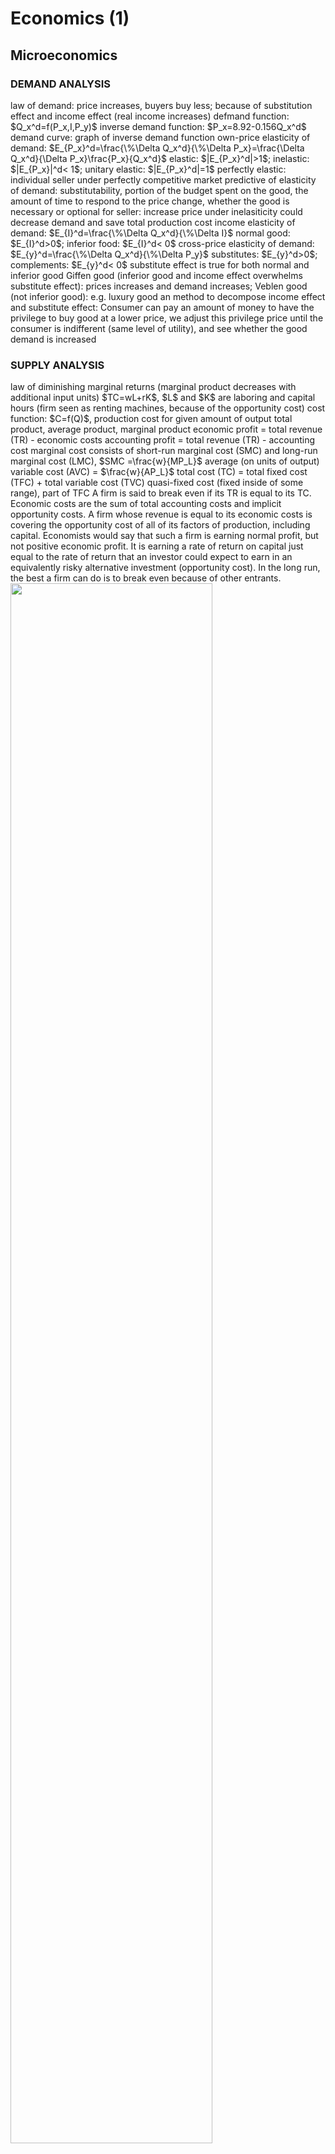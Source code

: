 <h1>Economics (1)</h1>
<h2>Microeconomics</h2>
<h3>DEMAND ANALYSIS</h3>
<!--  -->
law of demand: price increases, buyers buy less; because of substitution effect and income effect (real income increases) 
defmand function: $Q_x^d=f(P_x,I,P_y)$
inverse demand function: $P_x=8.92-0.156Q_x^d$
demand curve: graph of inverse demand function
own-price elasticity of demand: $E_{P_x}^d=\frac{\%\Delta Q_x^d}{\%\Delta P_x}=\frac{\Delta Q_x^d}{\Delta P_x}\frac{P_x}{Q_x^d}$
elastic: $|E_{P_x}^d|>1$; inelastic: $|E_{P_x}|^d< 1$; unitary elastic: $|E_{P_x}^d|=1$
perfectly elastic: individual seller under perfectly competitive market
predictive of elasticity of demand: substitutability, portion of the budget spent on the good, the amount of time to respond to the price change, whether the good is necessary or optional
for seller: increase price under inelasiticity could decrease demand and save total production cost
income elasticity of demand: $E_{I}^d=\frac{\%\Delta Q_x^d}{\%\Delta I}$
normal good: $E_{I}^d>0$; inferior food: $E_{I}^d< 0$
cross-price elasticity of demand: $E_{y}^d=\frac{\%\Delta Q_x^d}{\%\Delta P_y}$
substitutes: $E_{y}^d>0$; complements: $E_{y}^d< 0$
substitute effect is true for both normal and inferior good
Giffen good (inferior good and income effect overwhelms substitute effect): prices increases and demand increases; Veblen good (not inferior good): e.g. luxury good
an method to decompose income effect and substitute effect: Consumer can pay an amount of money to have the privilege to buy good at a lower price, we adjust this privilege price until the consumer is indifferent (same level of utility), and see whether the good demand is increased
<h3>SUPPLY ANALYSIS</h3>
<!--  -->
law of diminishing marginal returns (marginal product decreases with additional input units)
$TC=wL+rK$, $L$ and $K$ are laboring and capital hours (firm seen as renting machines, because of the opportunity cost)
cost function: $C=f(Q)$, production cost for given amount of output
total product, average product, marginal product
economic profit = total revenue (TR) - economic costs
accounting profit = total revenue (TR) - accounting cost
marginal cost consists of short-run marginal cost (SMC) and long-run marginal cost (LMC), $SMC =\frac{w}{MP_L}$
average (on units of output) variable cost (AVC) = $\frac{w}{AP_L}$
total cost (TC) = total fixed cost (TFC) + total variable cost (TVC)
quasi-fixed cost (fixed inside of some range), part of TFC
<!--  -->
A firm is said to break even if its TR is equal to its TC.
Economic costs are the sum of total accounting costs and implicit opportunity costs.
A firm whose revenue is equal to its economic costs is covering the opportunity cost of all of its factors of production, including capital. Economists would say that such a firm is earning normal profit, but not positive economic profit. It is earning a rate of return on capital just equal to the rate of return that an investor could expect to earn in an equivalently risky alternative investment (opportunity cost).
In the long run, the best a firm can do is to break even because of other entrants.
<img src="images/CFA-Economics-supply%20analysis-equilibrium.png" width="80%"/>
<img src="images/CFA-economics-supply%20analysis-shutdown.png" width="100%"/>
In the example of TC, opportunity of the asset is reflected in the MVC (return of asset) and TC (could have sold the machine)?
<!--  -->
LRAC curve is an envelope curve of SATC curve:
<img src="images/CFA-Economics-supply analysis-lrac.png" width="100%"/>
The minimum point on the LRAC curve is referred to as the minimum efficient scale. The minimum efficient scale is the optimal firm size under perfect competition over the long run.


<h3>MARKET STRUCTURES ANALYSIS</h3>
<!--  -->
perfect competition, monopolistic competition (cola, cosmetics), oligopoly, and monopoly
five factors determine market structure:
* The number and relative size of firms supplying the product;
* The degree of product differentiation;
* The power of the seller over pricing decisions;
* The relative strength of the barriers to market entry and exit;
* The degree of non-price competition.

$ε_P = –\frac{\%\Delta Q_x^d}{\%\Delta P_x}$
Consumer surplus is defined as the difference between the value that a consumer places on the units purchased and the amount of money that was required to pay for them. Demand curve can therefore be considered a marginal value curve
<h4>OLIGOPOLY</h4>
<!--  -->
There are three basic pricing strategies: pricing interdependence (price war), the Cournot assumption, and the Nash equilibrium
pricing interdependence: DD is the demand curve when all participants make the same move, dd is the demand curve when only one participant make that move, which explains the price stability, but not the initial price:
<img src="images/cfa-economics-market structure-kinked curve.jpg" width="100%"/>
In long run, market share is temporary.
<h4>COURNOT</h4>
In the Cournot assumption, each firm determines its profit-maximizing production level by assuming that the other firms’ output will not change
<h4>NASH EQUILIBRIUM</h4>
<!-- -->
formal price collusion is called cartel, 6 factors:
* The number and size distribution of sellers
* The similarity of the products
* Cost structure
* Order size and frequency
* The strength and severity of retaliation
* The degree of external competition
<h4>STACKELBERG MODEL</h4>
the leader firm chooses its output first and then the follower firm chooses after observing the leader’s output


<h3>MONOPOLY</h3>
<!--  -->
factors: patent/copyright, control over critical resources, government-controlled authorization (because of the significant entry cost), brand loyalty and Network effects (result from synergies related to increasing market penetration)
*besides quantity and price, monopolist can also adjust the quality
<h3>PRICE DISCRIMINATION</h3>
<!--  -->
first degree: perfect
second degree: quantity-based
third degree: customer-based
<h3>IDENTIFICATION OF MARKET STRUCTURE</h3>
<!--  -->
econometric: regression
concentration ratio
Herfindahl–Hirschman index (HHI): square of the market share





<h2>Macroeconomics</h2>
<h3>AGGREGATE OUTPUT AND INCOME</h3>
<h4>GDP</h4>
<!-- 120 -->
aggregate output = aggregate income = aggregate expenditure (the total amount spent on the goods and services produced)
in the (domestic) economy during the period
for simplicity, it is standard in macroeconomics to attribute all income to the household sector, because government is non-profit
Gross domestic product (GDP) measures:
* the market value of all final goods and services produced within the economy during a given period (output definition) or, equivalently,
* the aggregate income earned by all households, all companies, and the government within the economy during a given period (income definition).
<!--  -->
GDP criterion:
* All goods and services included in the calculation of GDP must be produced during the measurement period, excluding unemployment compensation and appreciation of asset
* those whose value can be determined by being sold in the market, excluding gardening and commuting (*two examples, government service, at cost and owner-occupied housing (easy to calculate, compared to self gardening), are included in GDP)
* Only the market value of final goods and services is included in GDP, excluding intermediate good
  
Nominal $\text{GDP}_t=P_tQ_t$; real $\text{GDP}_t=P_BQ_t$, $P_B$ is price in the base years
GDP deflator=Nominal GDP/Real GDP*100
$\begin{aligned}\text{GDP}&=C+I+G+(X−M)\\
&=(C+G_C)+(I+G_I)+(X−M)\end{aligned}$
A trade deficit must be funded by a capital inflow.
<h4>GDI</h4>
<!--  -->
GDP = Gross domestic income (GDI) = Net domestic income + Consumption of fixed capital (CFC) + Statistical discrepancy
$\begin{aligned}
\text{GDP} &= \text{Consumer spending on goods and services}\\
&+\text{Business gross fixed investment}\\
&+\text{Change in inventories}\\
&+\text{Government spending on goods and services}\\
&+\text{Government gross fixed investment}\\
&+\text{Exports Imports}\\
&+\text{Statistical discrepancy}\end{aligned}$
$\begin{aligned}
\text{GDI}&= \text{Compensation of employees}\\
&+\text{Gross operating surplus}\\
&+\text{Gross mixed income(farm, nonfarm, rent)}\\
&+\text{Taxes less subsidies on production}\\
&+\text{Taxes less subsidies on products and imports}\end{aligned}$
Personal income (household primary income) = Compensation of employees + Net mixed income + Net property income
<h4>Relationship among Saving, Investment, the Fiscal Balance and the Trade Balance</h4>
<!--  -->
$Y+F-S_B-R=C+S_H$, where $Y$ is GDP, $F$ is transfer payment, $R$ is tax, $S_B$ is business saving
$\rightarrow$ $Y=C+S+T=C+(S_H+S_B)+(R-F)$
$\rightarrow$ $S=I+(G-T)+(X-M)$
$\rightarrow$ $(G-T)=(S-I)-(X-M)$
$C=C(Y-S_B-T)\approx C(Y-T)$
marginal propensity to consume, marginal propensity to save
average propensity to consume (APC), C/Y, is a good proxy for MPC
$I = I(r, Y)$, decreasing in real interest rate $r$ and increasing in GDP
$G-T=\overline{G}-t(Y)$, where $G$ is an exogenous policy and to some extent, $T$ depends on economic need
<h3>AGGREGATE DEMAND AND AGGREGATE SUPPLY</h3>
<h4>AGGREGATE DEMAND</h4>
<!--  -->
aggregate demand curve slopes downward because of:
* wealth effect
* interest rate effect: higher interest rate decreases investment demand and affect consumption (mainly large purchases)
* real exchange rate effect: internation good as substitutes; price increases, interest rate increas and then domestic currency appreciates
  
price as dependent variable in this model, moves along the aggregate demand curve
<h4>AGGREGATE SUPPLY</h4>
<!--  -->
The “long run” here is long enough that wages, prices, and expectations can adjust but not long enough that physical capital is a variable input. So $Y=F(\overline{K},\overline{L})=\overline{Y}$
<img src="images/cfa-economics-marcro-aggregate supply.png" width="100%"/>
Shift in AD curve:
* Household Wealth: higher equity price makes it easier for household to achieve its wealth accumlation goals and increase consumption
* Consumer and Business Expectations
* Capacity Utilization: higher capacity, more investment and AD curve shifts to right
* Fiscal policy
* monetary policy: more money, lower interest rate, household will purchase durable good, credit limit will be raised and credit standard will be loosened
* exchange rate
* Growth in the Global Economy

higer consumption implies higher equity price
<!-- 149 -->
Shift in SRAS curve:
* Change in Nominal Wages: nominal wage increases, SRAS shifts to left, LRAS does not change
* Change in Input Prices
* Change in Expectations about Future Prices
* Change in Business Taxes and Subsidies
* Change in the Exchange Rate: domestic currency appreciates, material from other countries cheaper

Shift in LRAS curve:
* supply of labor and quality of labor forces (human capital),
* supply of natural resources,
* supply of physical capital, and
* productivity and technology.
<h4>Equilibrium GDP and Prices</h4>
<!--  -->
4 types of macroeconomic equilibrium:
* long-run equilibrium
* short-run recessionary gap
<img src="images/cfa-economics-macro-recessionary gap.png" width="100%"/>
under this situation, invest less in cyclical companies (automobile and chemical) and more in defensive companies (food and pharmeceutical), 
* short-run inflationary gap
<img src="images/cfa-economics-macro-inflationary gap.png" width="100%"/>
* short-run stagflation
<img src="images/cfa-economics-macro-stagflation.png" width="100%"/>
<!-- 171 -->
<h4>ECONOMIC GROWTH AND SUSTAINABILITY</h4>
<!-- 199 -->
**sustainable rate of economic growth** : the rate of increase in the economy’s productive capacity or potential GDP (LRAS).
<h5>Solow's model</h5>
<!--  -->
production function: $Y=AF(L,K)$, where $A$ is total factor productivity and could not be directly observed, but instead eastimated; it is a redisual effect.
assumption:
* $tAF(L,K)=AF(tL,tK)$
* diminishing marginal productivity for any input solely
* no externalities for input

there should be a convergence of incomes between developed and developing countires over time.
Growth in potential GDP = Growth in TFP + $W_L$ (Growth in labor) + $W_C$ (Growth in capital)
Growth in per capita potential GDP = Growth in TFP +
$W_C$ (Growth in capital-to-laborratio)
<img src="images/cfa-economics-macro-economic growth.png" width="100%"/>
$A$ concludes: human capital (quality of labor), technology, natural resources, public infrastructure, pollution, economic environment (legal and political)
$Y/L=AF(1,K/L)$, where $Y/L$ = Labor productivity = Real GDP/Aggregate hours
Potential GDP = Aggregate hours worked × Labor productivity $\Rightarrow$ Potential growth rate = Long-term growth rate of aggregate hours worked +
Long-term labor productivity growth rate


<h3>BUSINESS CYCLES</h3>
<!-- 199 -->
business cycles rely mainly on business enterprises—therefore, not agrarian societies or centrally planned economies.
Types of cycles:
* classical cycle: peak and trough
* growth cycle (which CFA use)
* growth rate cycle
  <img src="images/cfa-economics-macro-cycle.png" width="100%"/>

Four phases: recovery, expansion, slow down and contraction
equity market is a leading indicator of the economy
recession: Real GDP has two consecutive quarters of negative growth
<h4>CREDIT CYCLES</h4>
<!--  -->
business cycles can be amplified because of finance cycle
monetary and fiscal policy traditionally concentrate on reducing the volatility of business cycles
<h4>DIFFERENT PERSEPCTIVES</h4>
<!--  -->
Firm:
* Employment
* capital spending: first light equipment, then heavy equipment
* Inventory

household:
* consumpytion: durable good > service > non-durable, in cyclical order
* income: durables move with disposable income, while service tracks permanant income (excludes sudden loss and gain)

Housing sector: late buying (like equity)
External trade sector
<h4>THEORETICAL CONSIDERATION</h4>
<!--  -->
Neoclassical Economics, (RBC (real business cycle)):
* monetary and fiscal policy has lags/delays, amplifying the cycle
* invisible hand results from the utility maximization
* provide better information for market participants to allow price and production to adjust in time

The Austrian School:
* stress monetary policy
* markets are flexible and prices are easy to adjust, supply curve (even short run) is actually steep
* policy maker should not intervene

Monetarism:
* money supply needs to grow at a moderate rate
* business cycle results from exogenous shock and   government intervention, policy should be clear to decrease uncertainty for market participants

Keynesianism:
* government should intervene more on fiscal policy, because confidence might be low
* nominal wage is sticky and supply curve is flat
* in the long run, we are all dead 

Minsky moment: When he looks down and sees that he is walking on thin air, he panics and falls to the bottom of the canyon
<h4>INDICATOR</h4>
<img src="images/cfa-economics-macro-indicator.png" width="100%"/>
<h4>UNEMPLOYMENT</h4>
<!--  -->
Labor force = employed + unemployed (who are seeking jobs), unemployed consists of long-term unemployed and frictionally unemployed
unemployment rate = unemployed/labor force
participation rate = labor force/working age
underemployed
discouraged worker: those who stopped looking for a job
<h4>INFLATION</h4>
<!--  -->
deflation, hyperinflation and disinflation (slowdown inflation)
hyperinfaltion has a vicious circle like machanism (price increases, people are eager to change money into real good)
price index: fisher index = sqrt of (Laspeyres index (old basket) and Paasche index (new basket))
Laspeyres index's biases: substitution bias, quality bias and new product bias
CPI (consumer price index) and PPI (producer price index)
headline inflation (all goods) and core inflation (except food and energy), core inflation is to exclude the effect of short term changes
cost push (wage) inflation and demand pull inflation
non-accelerating inflation rate of unemployment (NAIRU) (effective index before unemployment reaches low levels)
unit labor cost (ULC) = output per hour per worker/total labor compensation per hour per worker






